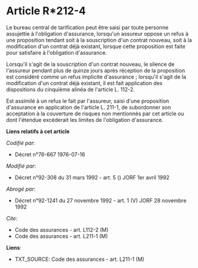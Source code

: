 # Article R*212-4

Le bureau central de tarification peut être saisi par toute personne assujettie à l'obligation d'assurance, lorsqu'un
assureur oppose un refus à une proposition tendant soit à la souscription d'un contrat nouveau, soit à la modification d'un
contrat déjà existant, lorsque cette proposition est faite pour satisfaire à l'obligation d'assurance.

Lorsqu'il s'agit de la souscription d'un contrat nouveau, le silence de l'assureur pendant plus de quinze jours après
réception de la proposition est considéré comme un refus implicite d'assurance ; lorsqu'il s'agit de la modification d'un
contrat déjà existant, il est fait application des dispositions du cinquième alinéa de l'article L. 112-2.

Est assimilé à un refus le fait par l'assureur, saisi d'une proposition d'assurance en application de l'article L. 211-1, de
subordonner son acceptation à la couverture de risques non mentionnés par cet article ou dont l'étendue excéderait les
limites de l'obligation d'assurance.

**Liens relatifs à cet article**

_Codifié par_:

  - Décret n°76-667 1976-07-16

_Modifié par_:

  - Décret n°92-308 du 31 mars 1992 - art. 5 () JORF 1er avril 1992

_Abrogé par_:

  - Décret n°92-1241 du 27 novembre 1992 - art. 1 (V) JORF 28 novembre 1992

_Cite_:

  - Code des assurances - art. L112-2 (M)
  - Code des assurances - art. L211-1 (M)

**Liens**:

  - TXT_SOURCE: Code des assurances - art. L211-1 (M)

